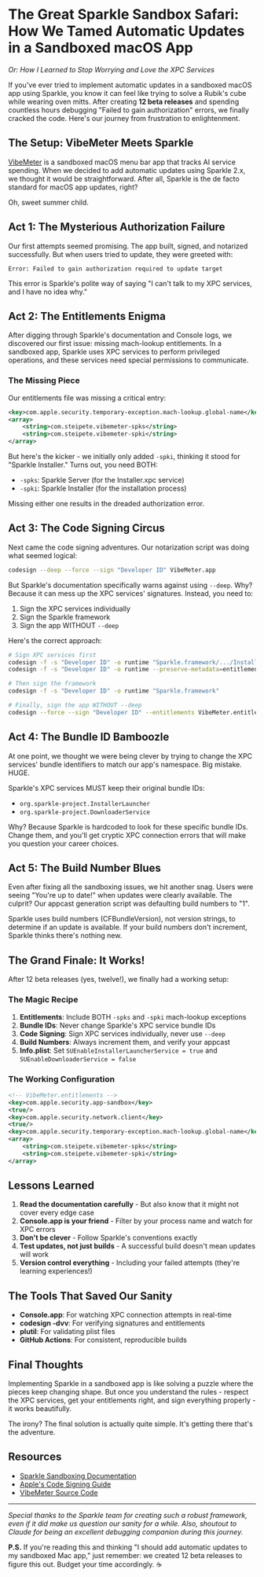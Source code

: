 # The Great Sparkle Sandbox Safari: How We Tamed Automatic Updates in a Sandboxed macOS App

*Or: How I Learned to Stop Worrying and Love the XPC Services*

If you've ever tried to implement automatic updates in a sandboxed macOS app using Sparkle, you know it can feel like trying to solve a Rubik's cube while wearing oven mitts. After creating **12 beta releases** and spending countless hours debugging "Failed to gain authorization" errors, we finally cracked the code. Here's our journey from frustration to enlightenment.

## The Setup: VibeMeter Meets Sparkle

[VibeMeter](https://github.com/steipete/VibeMeter) is a sandboxed macOS menu bar app that tracks AI service spending. When we decided to add automatic updates using Sparkle 2.x, we thought it would be straightforward. After all, Sparkle is the de facto standard for macOS app updates, right?

Oh, sweet summer child.

## Act 1: The Mysterious Authorization Failure

Our first attempts seemed promising. The app built, signed, and notarized successfully. But when users tried to update, they were greeted with:

```
Error: Failed to gain authorization required to update target
```

This error is Sparkle's polite way of saying "I can't talk to my XPC services, and I have no idea why."

## Act 2: The Entitlements Enigma

After digging through Sparkle's documentation and Console logs, we discovered our first issue: missing mach-lookup entitlements. In a sandboxed app, Sparkle uses XPC services to perform privileged operations, and these services need special permissions to communicate.

### The Missing Piece

Our entitlements file was missing a critical entry:

```xml
<key>com.apple.security.temporary-exception.mach-lookup.global-name</key>
<array>
    <string>com.steipete.vibemeter-spks</string>
    <string>com.steipete.vibemeter-spki</string>
</array>
```

But here's the kicker - we initially only added `-spki`, thinking it stood for "Sparkle Installer." Turns out, you need BOTH:
- `-spks`: Sparkle Server (for the Installer.xpc service)
- `-spki`: Sparkle Installer (for the installation process)

Missing either one results in the dreaded authorization error.

## Act 3: The Code Signing Circus

Next came the code signing adventures. Our notarization script was doing what seemed logical:

```bash
codesign --deep --force --sign "Developer ID" VibeMeter.app
```

But Sparkle's documentation specifically warns against using `--deep`. Why? Because it can mess up the XPC services' signatures. Instead, you need to:

1. Sign the XPC services individually
2. Sign the Sparkle framework
3. Sign the app WITHOUT `--deep`

Here's the correct approach:

```bash
# Sign XPC services first
codesign -f -s "Developer ID" -o runtime "Sparkle.framework/.../Installer.xpc"
codesign -f -s "Developer ID" -o runtime --preserve-metadata=entitlements "Sparkle.framework/.../Downloader.xpc"

# Then sign the framework
codesign -f -s "Developer ID" -o runtime "Sparkle.framework"

# Finally, sign the app WITHOUT --deep
codesign --force --sign "Developer ID" --entitlements VibeMeter.entitlements --options runtime VibeMeter.app
```

## Act 4: The Bundle ID Bamboozle

At one point, we thought we were being clever by trying to change the XPC services' bundle identifiers to match our app's namespace. Big mistake. HUGE.

Sparkle's XPC services MUST keep their original bundle IDs:
- `org.sparkle-project.InstallerLauncher`
- `org.sparkle-project.DownloaderService`

Why? Because Sparkle is hardcoded to look for these specific bundle IDs. Change them, and you'll get cryptic XPC connection errors that will make you question your career choices.

## Act 5: The Build Number Blues

Even after fixing all the sandboxing issues, we hit another snag. Users were seeing "You're up to date!" when updates were clearly available. The culprit? Our appcast generation script was defaulting build numbers to "1".

Sparkle uses build numbers (CFBundleVersion), not version strings, to determine if an update is available. If your build numbers don't increment, Sparkle thinks there's nothing new.

## The Grand Finale: It Works!

After 12 beta releases (yes, twelve!), we finally had a working setup:

### The Magic Recipe

1. **Entitlements**: Include BOTH `-spks` and `-spki` mach-lookup exceptions
2. **Bundle IDs**: Never change Sparkle's XPC service bundle IDs
3. **Code Signing**: Sign XPC services individually, never use `--deep`
4. **Build Numbers**: Always increment them, and verify your appcast
5. **Info.plist**: Set `SUEnableInstallerLauncherService = true` and `SUEnableDownloaderService = false`

### The Working Configuration

```xml
<!-- VibeMeter.entitlements -->
<key>com.apple.security.app-sandbox</key>
<true/>
<key>com.apple.security.network.client</key>
<true/>
<key>com.apple.security.temporary-exception.mach-lookup.global-name</key>
<array>
    <string>com.steipete.vibemeter-spks</string>
    <string>com.steipete.vibemeter-spki</string>
</array>
```

## Lessons Learned

1. **Read the documentation carefully** - But also know that it might not cover every edge case
2. **Console.app is your friend** - Filter by your process name and watch for XPC errors
3. **Don't be clever** - Follow Sparkle's conventions exactly
4. **Test updates, not just builds** - A successful build doesn't mean updates will work
5. **Version control everything** - Including your failed attempts (they're learning experiences!)

## The Tools That Saved Our Sanity

- **Console.app**: For watching XPC connection attempts in real-time
- **codesign -dvv**: For verifying signatures and entitlements
- **plutil**: For validating plist files
- **GitHub Actions**: For consistent, reproducible builds

## Final Thoughts

Implementing Sparkle in a sandboxed app is like solving a puzzle where the pieces keep changing shape. But once you understand the rules - respect the XPC services, get your entitlements right, and sign everything properly - it works beautifully.

The irony? The final solution is actually quite simple. It's getting there that's the adventure.

## Resources

- [Sparkle Sandboxing Documentation](https://sparkle-project.org/documentation/sandboxing/)
- [Apple's Code Signing Guide](https://developer.apple.com/documentation/security/notarizing_macos_software_before_distribution)
- [VibeMeter Source Code](https://github.com/steipete/VibeMeter)

---

*Special thanks to the Sparkle team for creating such a robust framework, even if it did make us question our sanity for a while. Also, shoutout to Claude for being an excellent debugging companion during this journey.*

**P.S.** If you're reading this and thinking "I should add automatic updates to my sandboxed Mac app," just remember: we created 12 beta releases to figure this out. Budget your time accordingly. ☕️
